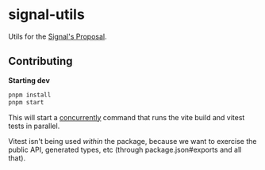 # signal-utils

Utils for the [Signal's Proposal](https://github.com/proposal-signals/proposal-signals).

## Contributing

**Starting dev**

```bash
pnpm install
pnpm start
```

This will start a [concurrently](https://www.npmjs.com/package/concurrently) command that runs the vite build and vitest tests in parallel.

Vitest isn't being used _within_ the package, because we want to exercise the public API, generated types, etc (through package.json#exports and all that).
